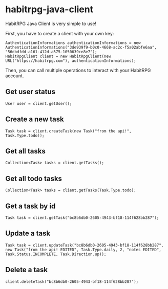 habitrpg-java-client
====================

HabitRPG Java Client is very simple to use!

First, you have to create a client with your own key:

    AuthenticationInformations authenticationInformations = new AuthenticationInformations("3de939f9-b0c0-4668-ac2c-f5a02abfe6aa", "56dbdfdd-a161-412d-a575-1050639ce8e7");
    HabitRpgClient client = new HabitRpgClient(new URL("https://habitrpg.com"), authenticationInformations);

Then, you can call multiple operations to interact with your HabitRPG account.

Get user status
---------------

    User user = client.getUser();

Create a new task
-----------------

    Task task = client.createTask(new Task("from the api!", Task.Type.todo));

Get all tasks
-------------

    Collection<Task> tasks = client.getTasks();

Get all todo tasks
------------------

    Collection<Task> tasks = client.getTasks(Task.Type.todo);

Get a task by id
----------------

    Task task = client.getTask("bc8b6db0-2605-4943-bf18-114f628bb287");

Update a task
-------------

    Task task = client.updateTask("bc8b6db0-2605-4943-bf18-114f628bb287", new Task("from the api! EDITED", Task.Type.daily, 2, "notes EDITED", Task.Status.INCOMPLETE, Task.Direction.up));

Delete a task
-------------

    client.deleteTask("bc8b6db0-2605-4943-bf18-114f628bb287");
